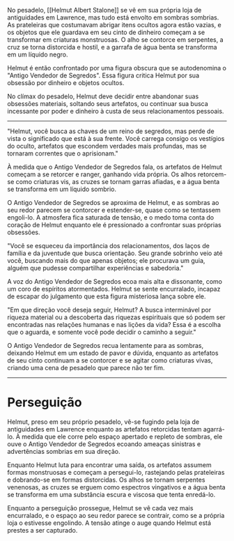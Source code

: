 No pesadelo, [[Helmut Albert Stalone]] se vê em sua própria loja de antiguidades em Lawrence, mas tudo está envolto em sombras sombrias. As prateleiras que costumavam abrigar itens ocultos agora estão vazias, e os objetos que ele guardava em seu cinto de dinheiro começam a se transformar em criaturas monstruosas. O alho se contorce em serpentes, a cruz se torna distorcida e hostil, e a garrafa de água benta se transforma em um líquido negro.

Helmut é então confrontado por uma figura obscura que se autodenomina o "Antigo Vendedor de Segredos". Essa figura critica Helmut por sua obsessão por dinheiro e objetos ocultos.

No clímax do pesadelo, Helmut deve decidir entre abandonar suas obsessões materiais, soltando seus artefatos, ou continuar sua busca incessante por poder e dinheiro à custa de seus relacionamentos pessoais.

---


"Helmut, você busca as chaves de um reino de segredos, mas perde de vista o significado que está à sua frente. Você carrega consigo os vestígios do oculto, artefatos que escondem verdades mais profundas, mas se tornaram correntes que o aprisionam."

À medida que o Antigo Vendedor de Segredos fala, os artefatos de Helmut começam a se retorcer e ranger, ganhando vida própria. Os alhos retorcem-se como criaturas vis, as cruzes se tornam garras afiadas, e a água benta se transforma em um líquido sombrio.

O Antigo Vendedor de Segredos se aproxima de Helmut, e as sombras ao seu redor parecem se contorcer e estender-se, quase como se tentassem engoli-lo. A atmosfera fica saturada de tensão, e o medo toma conta do coração de Helmut enquanto ele é pressionado a confrontar suas próprias obsessões.

"Você se esqueceu da importância dos relacionamentos, dos laços de família e da juventude que busca orientação. Seu grande sobrinho veio até você, buscando mais do que apenas objetos; ele procurava um guia, alguém que pudesse compartilhar experiências e sabedoria."

A voz do Antigo Vendedor de Segredos ecoa mais alta e dissonante, como um coro de espíritos atormentados. Helmut se sente encurralado, incapaz de escapar do julgamento que esta figura misteriosa lança sobre ele.

"Em que direção você deseja seguir, Helmut? A busca interminável por riqueza material ou a descoberta das riquezas espirituais que só podem ser encontradas nas relações humanas e nas lições da vida? Essa é a escolha que o aguarda, e somente você pode decidir o caminho a seguir."

O Antigo Vendedor de Segredos recua lentamente para as sombras, deixando Helmut em um estado de pavor e dúvida, enquanto as artefatos de seu cinto continuam a se contorcer e se agitar como criaturas vivas, criando uma cena de pesadelo que parece não ter fim.


---
# Perseguição

Helmut, preso em seu próprio pesadelo, vê-se fugindo pela loja de antiguidades em Lawrence enquanto as artefatos retorcidas tentam agarrá-lo. À medida que ele corre pelo espaço apertado e repleto de sombras, ele ouve o Antigo Vendedor de Segredos ecoando ameaças sinistras e advertências sombrias em sua direção.

Enquanto Helmut luta para encontrar uma saída, os artefatos assumem formas monstruosas e começam a persegui-lo, rastejando pelas prateleiras e dobrando-se em formas distorcidas. Os alhos se tornam serpentes venenosas, as cruzes se erguem como espectros vingativos e a água benta se transforma em uma substância escura e viscosa que tenta enredá-lo.

Enquanto a perseguição prossegue, Helmut se vê cada vez mais encurralado, e o espaço ao seu redor parece se contrair, como se a própria loja o estivesse engolindo. A tensão atinge o auge quando Helmut está prestes a ser capturado.